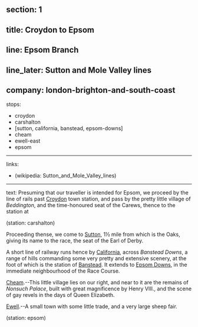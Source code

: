 ﻿section: 1
----
title: Croydon to Epsom
----
line: Epsom Branch
----
line_later: Sutton and Mole Valley lines
----
company: london-brighton-and-south-coast
----
stops:
- croydon
- carshalton
- [sutton, california, banstead, epsom-downs]
- cheam
- ewell-east
- epsom
----
links:
- (wikipedia: Sutton_and_Mole_Valley_lines)
----
text: Presuming that our traveller is intended for Epsom, we proceed by the line of rails past [Croydon](/stations/croydon) town station, and pass by the pretty little village of *Beddington*, and the time-honoured seat of the Carews, thence to the station at

(station: carshalton)

Proceeding thense, we come to [Sutton](/stations/sutton), 1½ mile from which is the Oaks, giving its name to the race, the seat of the Earl of Derby.

A short line of railway runs hence by [California](/stations/california), across *Banstead Downs*, a range of hills commanding some very pretty and extensive scenery, at the foot of which is the station of [Banstead](/stations/banstead). It extends to [Epsom Downs](/stations/epsom-downs), in the immediate neighbourhood of the Race Course.

[Cheam](/stations/cheam).--This little village lies on our right, and near to it are the remains of *Nonsuch Palace*, built with great magnificence by Henry VIII., and the scene of gay revels in the days of Queen Elizabeth.

[Ewell](/stations/ewell-east).--A small town with some little trade, and a very large sheep fair.

(station: epsom)
